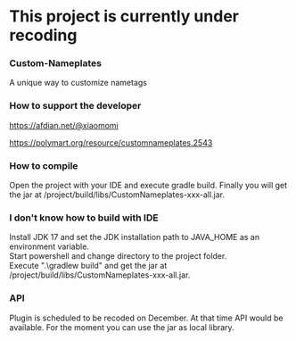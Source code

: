 # This project is currently under recoding

### Custom-Nameplates
A unique way to customize nametags

### How to support the developer

https://afdian.net/@xiaomomi

https://polymart.org/resource/customnameplates.2543

### How to compile
Open the project with your IDE and execute gradle build. Finally you will get the jar at /project/build/libs/CustomNameplates-xxx-all.jar. 

### I don't know how to build with IDE
Install JDK 17 and set the JDK installation path to JAVA_HOME as an environment variable.\
Start powershell and change directory to the project folder.\
Execute ".\gradlew build" and get the jar at /project/build/libs/CustomNameplates-xxx-all.jar. 

### API
Plugin is scheduled to be recoded on December. At that time API would be available. For the moment you can use the jar as local library.